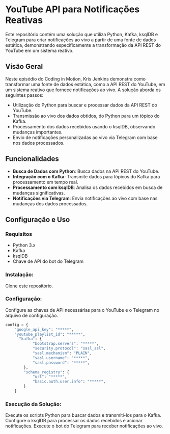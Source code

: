 # YouTube API para Notificações Reativas

Este repositório contém uma solução que utiliza Python, Kafka, ksqlDB e Telegram para criar notificações ao vivo a partir de uma fonte de dados estática, demonstrando especificamente a transformação da API REST do YouTube em um sistema reativo.

## Visão Geral

Neste episódio do Coding in Motion, Kris Jenkins demonstra como transformar uma fonte de dados estática, como a API REST do YouTube, em um sistema reativo que fornece notificações ao vivo. A solução aborda os seguintes passos:

- Utilização do Python para buscar e processar dados da API REST do YouTube.
- Transmissão ao vivo dos dados obtidos, do Python para um tópico do Kafka.
- Processamento dos dados recebidos usando o ksqlDB, observando mudanças importantes.
- Envio de notificações personalizadas ao vivo via Telegram com base nos dados processados.

## Funcionalidades

- **Busca de Dados com Python**: Busca dados na API REST do YouTube.
- **Integração com o Kafka**: Transmite dados para tópicos do Kafka para processamento em tempo real.
- **Processamento com ksqlDB**: Analisa os dados recebidos em busca de mudanças significativas.
- **Notificações via Telegram**: Envia notificações ao vivo com base nas mudanças dos dados processados.

## Configuração e Uso

### Requisitos

- Python 3.x
- Kafka
- ksqlDB
- Chave de API do bot do Telegram

### Instalação:
Clone este repositório.

### Configuração:
Configure as chaves de API necessárias para o YouTube e o Telegram no arquivo de configuração.

````python
config = {
    "google_api_key": "*****",
    "youtube_playlist_id": "*****",
      "kafka": {
            "bootstrap.servers": "*****",
            "security.protocol": "sasl_ssl",
            "sasl.mechanism": "PLAIN",
            "sasl.username": "*****",
            "sasl.password": "*****",
        },
        "schema_registry": {
            "url": "*****",
            "basic.auth.user.info": "*****",
        }
    }
````
### Execução da Solução:
Execute os scripts Python para buscar dados e transmiti-los para o Kafka.
Configure o ksqlDB para processar os dados recebidos e acionar notificações.
Execute o bot do Telegram para receber notificações ao vivo.
